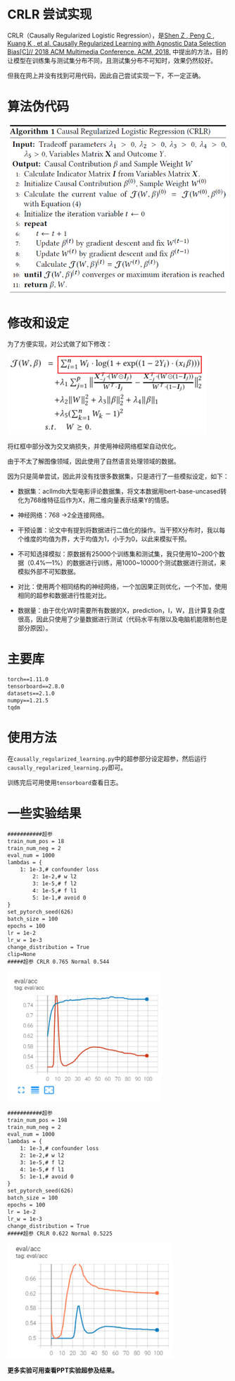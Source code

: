 # CRLR 尝试实现

CRLR（Causally Regularized Logistic Regression），是[Shen Z ,  Peng C ,  Kuang K , et al. Causally Regularized Learning with Agnostic Data Selection Bias[C]// 2018 ACM Multimedia Conference. ACM, 2018.](http://arxiv.org/pdf/1708.06656v2) 中提出的方法，目的让模型在训练集与测试集分布不同，且测试集分布不可知时，效果仍然较好。

但我在网上并没有找到可用代码，因此自己尝试实现一下，不一定正确。



# 算法伪代码

![image-20220530095700166](readme.assets/image-20220530095700166.png)

# 修改和设定

为了方便实现，对公式做了如下修改：

![image-20220530100452113](readme.assets/image-20220530100452113.png)



将红框中部分改为交叉熵损失，并使用神经网络框架自动优化。

由于不太了解图像领域，因此使用了自然语言处理领域的数据。

因为只是简单尝试，因此并没有找很多数据集，只是进行了一些模拟设定，如下：

- 数据集：aclImdb大型电影评论数据集，将文本数据用bert-base-uncased转化为768维特征后作为X，用二维向量表示结果Y的情感。

- 神经网络：768 →2全连接网络。

- 干预设置：论文中有提到将数据进行二值化的操作。当干预X分布时，我以每个维度的均值为界，大于均值为1，小于为0，以此来模拟干预。

- 不可知选择模拟：原数据有25000个训练集和测试集，我只使用10~200个数据（0.4%—1%）的数据进行训练，用1000~10000个测试数据进行测试，来模拟外部不可知数据。

- 对比：使用两个相同结构的神经网络，一个加因果正则优化，一个不加，使用相同的超参和数据进行性能对比。

- 数据量：由于优化W时需要所有数据的X，prediction，I，W，且计算复杂度很高，因此只使用了少量数据进行测试（代码水平有限以及电脑机能限制也是部分原因）。

# 主要库

```
torch==1.11.0
tensorboard==2.8.0
datasets==2.1.0
numpy==1.21.5
tqdm
```

# 使用方法

在`causally_regularized_learning.py`中的超参部分设定超参，然后运行`causally_regularized_learning.py`即可。

训练完后可用使用`tensorboard`查看日志。

# 一些实验结果

```
###########超参
train_num_pos = 18
train_num_neg = 2
eval_num = 1000
lambdas = {
    1: 1e-3,# confounder loss
		2: 1e-2,# w l2
		3: 1e-5,# f l2
		4: 1e-5,# f l1
		5: 1e-1,# avoid 0
}
set_pytorch_seed(626)
batch_size = 100
epochs = 100
lr = 1e-2
lr_w = 1e-3
change_distribution = True
clip=None
#####超参 CRLR 0.765 Normal 0.544
```



![image-20220530101040574](readme.assets/image-20220530101040574.png)

```
###########超参
train_num_pos = 198
train_num_neg = 2
eval_num = 1000
lambdas = {
    1: 1e-3,# confounder loss
    2: 1e-2,# w l2
    3: 1e-5,# f l2
    4: 1e-5,# f l1
    5: 1e-1,# avoid 0
}
set_pytorch_seed(626)
batch_size = 100
epochs = 100
lr = 1e-2
lr_w = 1e-3
change_distribution = True
#####超参 CRLR 0.622 Normal 0.5225
```

![image-20220530101158433](readme.assets/image-20220530101158433.png)

**更多实验可用查看PPT实验超参及结果。**